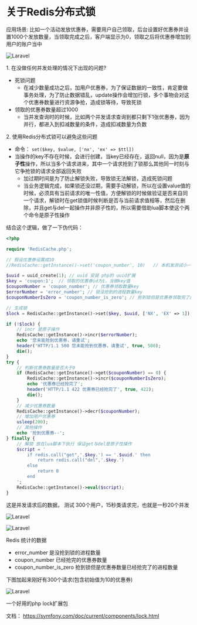 # 关于Redis分布式锁
应用场景:
比如一个活动发放优惠券，需要用户自己领取，后台设置好优惠券并设置1000个发放数量，当领取完成之后，客户端显示为0，领取之后将优惠券增加到用户的账户当中

![Laravel](https://cdn.learnku.com/uploads/images/202202/24/30430/wf5QL7tkGr.png!large)

1\. 在没做任何并发处理的情况下出现的问题?
- 死锁问题
    - 在减少数量成功之后，加用户优惠券，为了保证数据的一致性，肯定要做事务处理，为了防止数据错乱，update操作会增加行锁，多个事物会对这个优惠券数量进行资源争抢，造成锁等待，导致死锁
- 领取的优惠券数量超过1000
    - 当并发查询时的时候，比如两个并发请求查询到都只剩下1张优惠券，因为并行，都进入到扣减数量的条件，造成扣减数量为负数

2\. 使用Redis分布式锁可以避免这些问题
- 命令： `set($key, $value, ['nx', 'ex' => $ttl])`
- 当操作的key不存在时候，会进行创建，当key已经存在，返回null，因为是**原子性**操作，所以当多个请求进来，其中一个请求抢到了锁那么其他同一时刻与它争抢锁的请求全部返回失败
    - 加过期时间是为了防止解锁失败，导致锁无法解锁，造成死锁问题
    - 当业务逻辑完成，如果锁还没过期，需要手动解锁，所以在设置value值的时候，必须具有当前请求的唯一性值，方便解锁的时候做验证是否来自同一个请求，解锁时在get锁值时候判断是否与当前请求值相等，然后在删除，并且get与del一起操作并非原子性的，所以需要借助lua脚本使这个两个命令是原子性操作

结合这个逻辑，做了一下伪代码：

```php
<?php

require 'RedisCache.php';

// 假设优惠券设置成10
//RedisCache::getInstance()->set('coupon_number', 10)   // 本机发测试小一点

$uuid = uuid_create(1); // uuid 安装 php的 uuid扩展
$key = 'coupon:1';  // 领取的优惠券id为1，当做key值
$couponNumber = 'coupon_number'; // 优惠券领取数量key 
$errorNumber = 'error_number'; // 锁没抢到的进程数量key
$couponNumberIsZero = 'coupon_number_is_zero'; // 抢到锁但是优惠券领取完了的进程数量key

// 生成锁
$lock = RedisCache::getInstance()->set($key, $uuid, ['NX', 'EX' => 1]);

if (!$lock) {
    // incr 是原子操作
    RedisCache::getInstance()->incr($errorNumber);
    echo '您未能抢到优惠券，请重试';
    header('HTTP/1.1 500 您未能抢到优惠券，请重试', true, 500);
    die();
}
try {
    // 判断优惠券数量是否大于0
    if (RedisCache::getInstance()->get($couponNumber) == 0) {
        RedisCache::getInstance()->incr($couponNumberIsZero);
        echo '优惠券已经抢完了';
        header('HTTP/1.1 422 优惠券已经抢完了', true, 422);
        die();
    }
    // 减少优惠券数量
    RedisCache::getInstance()->decr($couponNumber);
    // 增加用户优惠券
    usleep(200);
    // 其他操作
    echo '抢到优惠券--';
} finally {
    // 解锁 放在lua脚本下执行 保证get与del是原子性操作
    $script = '
        if redis.call("get",'.$key.') == '.$uuid.' then
            return redis.call("del",'.$key.')
        else
            return 0
        end
    ';
    RedisCache::getInstance()->eval($script);
}
```

这是并发请求后的数据， 测试 300个用户，15秒类请求完，也就是一秒20个并发


![Laravel](https://cdn.learnku.com/uploads/images/202202/24/30430/uW73BfdjgK.png!large)

![Laravel](https://cdn.learnku.com/uploads/images/202202/24/30430/2LbCScLghk.png!large)

Redis 统计的数据

- error_number 是没抢到锁的进程数量
- coupon_number 已经抢完的优惠券数量
- coupon_number_is_zero 抢到锁但是优惠券数量已经抢完了的进程数量

下图加起来刚好有300个请求(包含初始值为10的优惠券)

![Laravel](https://cdn.learnku.com/uploads/images/202202/24/30430/0h2AebXC04.png!large)

一个好用的php lock扩展包

文档： https://symfony.com/doc/current/components/lock.html